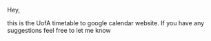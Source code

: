Hey,

this is the UofA timetable to google calendar website. 
If you have any suggestions feel free to let me know